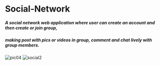 # Social-Network

##### A social network web application where user can create an account and then create or join group, 
##### making post with pics or videos in group, comment and chat lively with group members. 



![pic04](https://user-images.githubusercontent.com/43489975/184638260-3b73c8c1-a05d-4efa-8e0e-a809abd4ac44.jpg)
![social2](https://user-images.githubusercontent.com/43489975/184656094-f67cc8b6-bd62-4b8a-a4e7-fb6d00053c95.png)
